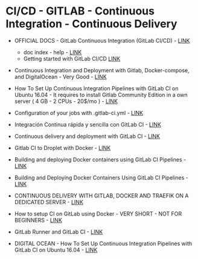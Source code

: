 # CI/CD - GITLAB - Continuous Integration - Continuous Delivery

* OFFICIAL DOCS - GitLab Continuous Integration (GitLab CI/CD) - [LINK](https://docs.gitlab.com/ee/ci/README.html)
  * doc index - help - [LINK](https://gitlab.com/help/)
  * Getting started with GitLab CI/CD [LINK](https://gitlab.com/help/ci/quick_start/README.md)

* Continuous Integration and Deployment with Gitlab, Docker-compose, and DigitalOcean - Very Good - [LINK](https://medium.com/@codingfriend/continuous-integration-and-deployment-with-gitlab-docker-compose-and-digitalocean-6bd6196b502a)

* How To Set Up Continuous Integration Pipelines with GitLab CI on Ubuntu 16.04 - It requires to install Gitlab Community Edition in a own server ( 4 GB - 2 CPUs - 20$/mo ) - [LINK](https://www.digitalocean.com/community/tutorials/how-to-set-up-continuous-integration-pipelines-with-gitlab-ci-on-ubuntu-16-04)

* Configuration of your jobs with .gitlab-ci.yml - [LINK](https://gitlab.com/help/ci/yaml/README)

* Integración Continua rápida y sencilla con GitLab CI - [LINK](https://solidgeargroup.com/gitlab_countinuous_integration_intro?lang=es)

* Continuous delivery and deployment with GitLab CI - [LINK](https://blog.kontena.io/continuous-delivery-with-gitlabci/)

* Gitlab CI to Droplet with Docker - [LINK](http://mutanatum.com/posts/2016-10-05-DockerCI-to-Droplet.html)

* Building and deploying Docker containers using GitLab CI Pipelines - [LINK](https://www.kevinhooke.com/2018/05/13/building-and-deploying-docker-containers-using-gitlab-ci-pipelines/)

* Building and Deploying Docker Containers Using GitLab CI Pipelines - [LINK](https://dzone.com/articles/building-and-deploying-docker-containers-using-git)

* CONTINUOUS DELIVERY WITH GITLAB, DOCKER AND TRAEFIK ON A DEDICATED SERVER - [LINK](https://thecodingmachine.io/continuous-delivery-on-a-dedicated-server)

* How to setup CI on GitLab using Docker - VERY SHORT - NOT FOR BEGINNERS - [LINK](https://medium.freecodecamp.org/how-to-setup-ci-on-gitlab-using-docker-66e1e04dcdc2)

* GitLab Runner and GitLab CI - [LINK](https://linuxhint.com/gitlab_runner_gitlab_ci/)

* DIGITAL OCEAN - How To Set Up Continuous Integration Pipelines with GitLab CI on Ubuntu 16.04 - [LINK](https://www.digitalocean.com/community/tutorials/how-to-set-up-continuous-integration-pipelines-with-gitlab-ci-on-ubuntu-16-04)
